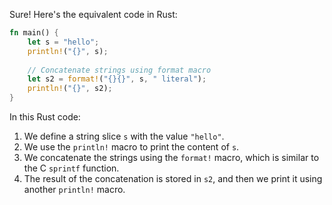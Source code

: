  Sure! Here's the equivalent code in Rust:

```rust
fn main() {
    let s = "hello";
    println!("{}", s);
    
    // Concatenate strings using format macro
    let s2 = format!("{}{}", s, " literal");
    println!("{}", s2);
}
```

In this Rust code:
1. We define a string slice `s` with the value `"hello"`.
2. We use the `println!` macro to print the content of `s`.
3. We concatenate the strings using the `format!` macro, which is similar to the C `sprintf` function.
4. The result of the concatenation is stored in `s2`, and then we print it using another `println!` macro.
